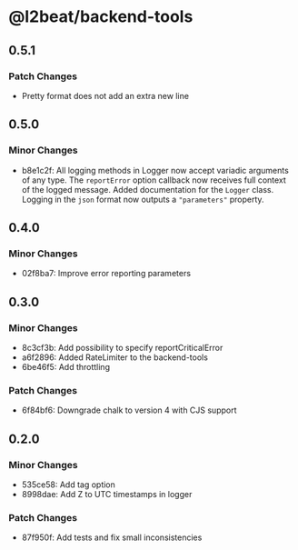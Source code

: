 # @l2beat/backend-tools

## 0.5.1

### Patch Changes

- Pretty format does not add an extra new line

## 0.5.0

### Minor Changes

- b8e1c2f: All logging methods in Logger now accept variadic arguments of any type.
  The `reportError` option callback now receives full context of the logged message.
  Added documentation for the `Logger` class.
  Logging in the `json` format now outputs a `"parameters"` property.

## 0.4.0

### Minor Changes

- 02f8ba7: Improve error reporting parameters

## 0.3.0

### Minor Changes

- 8c3cf3b: Add possibility to specify reportCriticalError
- a6f2896: Added RateLimiter to the backend-tools
- 6be46f5: Add throttling

### Patch Changes

- 6f84bf6: Downgrade chalk to version 4 with CJS support

## 0.2.0

### Minor Changes

- 535ce58: Add tag option
- 8998dae: Add Z to UTC timestamps in logger

### Patch Changes

- 87f950f: Add tests and fix small inconsistencies
